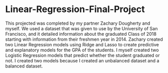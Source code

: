 # Linear-Regression-Final-Project
This projected was completed by my partner Zachary Dougherty and myself. We used a dataset that was given to use by the University of San Francisco, and it detailed information about the graduated Class of 2018 starting with information from their freshmen year in 2014. Zachary created two Linear Regression models using Ridge and Lasso to create predictive and explanatory models for the GPA of the students. I myself created two Logistic Regression models that predict whether the student graduated or not. I created two models because I created an unbalanced dataset and a balanced dataset.  
